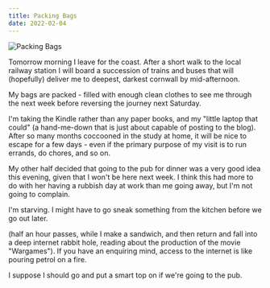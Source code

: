 ```yaml
---
title: Packing Bags
date: 2022-02-04
---
```


![Packing Bags](https://source.unsplash.com/DWyRC2juMgs/1600x900)

Tomorrow morning I leave for the coast. After a short walk to the local railway station I will board a succession of trains and buses that will (hopefully) deliver me to deepest, darkest cornwall by mid-afternoon.

My bags are packed - filled with enough clean clothes to see me through the next week before reversing the journey next Saturday.

I'm taking the Kindle rather than any paper books, and my "little laptop that could" (a hand-me-down that is just about capable of posting to the blog). After so many months coccooned in the study at home, it will be nice to escape for a few days - even if the primary purpose of my visit is to run errands, do chores, and so on.

My other half decided that going to the pub for dinner was a very good idea this evening, given that I won't be here next week. I think this had more to do with her having a rubbish day at work than me going away, but I'm not going to complain.

I'm starving. I might have to go sneak something from the kitchen before we go out later.

(half an hour passes, while I make a sandwich, and then return and fall into a deep internet rabbit hole, reading about the production of the movie "Wargames"). If you have an enquiring mind, access to the internet is like pouring petrol on a fire.

I suppose I should go and put a smart top on if we're going to the pub.